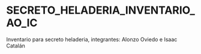 # SECRETO_HELADERIA_INVENTARIO_AO_IC
Inventario para secreto heladeria, integrantes: Alonzo Oviedo e Isaac Catalán
